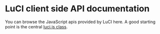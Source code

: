 # LuCI client side API documentation

You can browse the JavaScript apis provided by LuCI here. A good starting point is the central
[luci.js class](LuCI.html).
